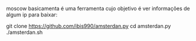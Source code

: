 moscow
basicamenta é uma ferramenta cujo objetivo é ver informações de algum ip
para baixar:

git clone https://github.com/ibis990/amsterdan.py
cd amsterdan.py
./amsterdan.sh
